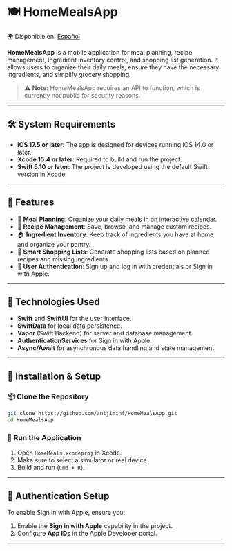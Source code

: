 # 🍽 HomeMealsApp

🌍 Disponible en: [Español](README.es.md)

**HomeMealsApp** is a mobile application for meal planning, recipe management, ingredient inventory control, and shopping list generation. It allows users to organize their daily meals, ensure they have the necessary ingredients, and simplify grocery shopping.

> ⚠️ **Note:** HomeMealsApp requires an API to function, which is currently not public for security reasons.

---

## 🛠️ System Requirements

- **iOS 17.5 or later**: The app is designed for devices running iOS 14.0 or later.
- **Xcode 15.4 or later**: Required to build and run the project.
- **Swift 5.10 or later**: The project is developed using the default Swift version in Xcode.

---

## 🚀 Features

- 📅 **Meal Planning**: Organize your daily meals in an interactive calendar.
- 📝 **Recipe Management**: Save, browse, and manage custom recipes.
- 🏠 **Ingredient Inventory**: Keep track of ingredients you have at home and organize your pantry.
- 🛒 **Smart Shopping Lists**: Generate shopping lists based on planned recipes and missing ingredients.
- 🔐 **User Authentication**: Sign up and log in with credentials or Sign in with Apple.
<!--- ☁️ **Cloud Synchronization**: Securely store data on the server.  -->

---

## 📱 Technologies Used

- **Swift** and **SwiftUI** for the user interface.
- **SwiftData** for local data persistence.
- **Vapor** (Swift Backend) for server and database management.
- **AuthenticationServices** for Sign in with Apple.
- **Async/Await** for asynchronous data handling and state management.

---

## 🔧 Installation & Setup

### 📦 Clone the Repository

```bash
git clone https://github.com/antjiminf/HomeMealsApp.git
cd HomeMealsApp
```

### 📲 Run the Application

1. Open `HomeMeals.xcodeproj` in Xcode.
2. Make sure to select a simulator or real device.
3. Build and run (`Cmd + R`).

---

## 🔑 Authentication Setup

To enable Sign in with Apple, ensure you:

1. Enable the **Sign in with Apple** capability in the project.
2. Configure **App IDs** in the Apple Developer portal.

---
